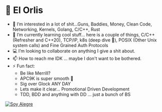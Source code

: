 # 🫡 El Orlis
- 👀 I’m interested in a lot of shit...Guns, Baddies, Money, Clean Code, Networking, Kernels, Golang, C/C++, Rust
- 🌱 I’m currently learning cool stuff... here is a couple of things, C/C++ (Refresher and C++20), TCP/IP, k8s (deep dive 🤿), POSIX (Other Unix system calls) and Fine Grained Auth Protocols
- 💻 I’m looking to collaborate on anything I give a shit about.
- 📫 How to reach me IDK ... maybe I don't want to be bothered.
- ⚡ Fun fact: 
    - Be like Merrill?
    - APC9K is super smooth 🔫 
    - Sig over Glock ANY DAY
    - Lets make it clear... Promotional Driven Development
    - TDD, BDD and anything with DD ... just a bunch of BS

[![Soy Alegre](https://images.app.goo.gl/HzB4FuJeZvqmPehm6)](https://m.youtube.com/watch?v=pOfU6bAxjFE&pp=ygUTc295IGFsZWdyZSBtYXJjYSBtcA%3D%3D)

<!---
ElOrlis/ElOrlis is a ✨ special ✨ repository because its `README.md` (this file) appears on your GitHub profile.
You can click the Preview link to take a look at your changes.
--->

